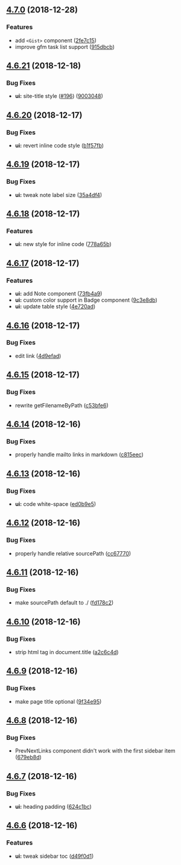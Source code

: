 ## [4.7.0](https://github.com/leptosia/docute/compare/v4.6.21...v4.7.0) (2018-12-28)

### Features

* add `<Gist>` component ([2fe7c15](https://github.com/leptosia/docute/commit/2fe7c15))
* improve gfm task list support ([915dbcb](https://github.com/leptosia/docute/commit/915dbcb))

## [4.6.21](https://github.com/leptosia/docute/compare/v4.6.20...v4.6.21) (2018-12-18)


### Bug Fixes

* **ui:** site-title style ([#196](https://github.com/leptosia/docute/issues/196)) ([9003048](https://github.com/leptosia/docute/commit/9003048))

## [4.6.20](https://github.com/leptosia/docute/compare/v4.6.19...v4.6.20) (2018-12-17)


### Bug Fixes

* **ui:** revert inline code style ([b1f57fb](https://github.com/leptosia/docute/commit/b1f57fb))

## [4.6.19](https://github.com/leptosia/docute/compare/v4.6.18...v4.6.19) (2018-12-17)


### Bug Fixes

* **ui:** tweak note label size ([35a4df4](https://github.com/leptosia/docute/commit/35a4df4))

## [4.6.18](https://github.com/leptosia/docute/compare/v4.6.17...v4.6.18) (2018-12-17)


### Features

* **ui:** new style for inline code ([778a65b](https://github.com/leptosia/docute/commit/778a65b))

## [4.6.17](https://github.com/leptosia/docute/compare/v4.6.16...v4.6.17) (2018-12-17)


### Features

* **ui:** add Note component ([73fb4a9](https://github.com/leptosia/docute/commit/73fb4a9))
* **ui:** custom color support in Badge component ([9c3e8db](https://github.com/leptosia/docute/commit/9c3e8db))
* **ui:** update table style ([4e720ad](https://github.com/leptosia/docute/commit/4e720ad))

## [4.6.16](https://github.com/leptosia/docute/compare/v4.6.15...v4.6.16) (2018-12-17)


### Bug Fixes

* edit link ([4d9efad](https://github.com/leptosia/docute/commit/4d9efad))

## [4.6.15](https://github.com/leptosia/docute/compare/v4.6.14...v4.6.15) (2018-12-17)


### Bug Fixes

* rewrite getFilenameByPath ([c53bfe6](https://github.com/leptosia/docute/commit/c53bfe6))

## [4.6.14](https://github.com/leptosia/docute/compare/v4.6.13...v4.6.14) (2018-12-16)


### Bug Fixes

* properly handle mailto links in markdown ([c815eec](https://github.com/leptosia/docute/commit/c815eec))

## [4.6.13](https://github.com/leptosia/docute/compare/v4.6.12...v4.6.13) (2018-12-16)


### Bug Fixes

* **ui:** code white-space ([ed0b9e5](https://github.com/leptosia/docute/commit/ed0b9e5))

## [4.6.12](https://github.com/leptosia/docute/compare/v4.6.11...v4.6.12) (2018-12-16)


### Bug Fixes

* properly handle relative sourcePath ([cc67770](https://github.com/leptosia/docute/commit/cc67770))

## [4.6.11](https://github.com/leptosia/docute/compare/v4.6.10...v4.6.11) (2018-12-16)


### Bug Fixes

* make sourcePath default to ./ ([fd178c2](https://github.com/leptosia/docute/commit/fd178c2))

## [4.6.10](https://github.com/leptosia/docute/compare/v4.6.9...v4.6.10) (2018-12-16)


### Bug Fixes

* strip html tag in document.title ([a2c6c4d](https://github.com/leptosia/docute/commit/a2c6c4d))

## [4.6.9](https://github.com/leptosia/docute/compare/v4.6.8...v4.6.9) (2018-12-16)


### Bug Fixes

* make page title optional ([9f34e95](https://github.com/leptosia/docute/commit/9f34e95))

## [4.6.8](https://github.com/leptosia/docute/compare/v4.6.7...v4.6.8) (2018-12-16)


### Bug Fixes

* PrevNextLinks component didn't work with the first sidebar item ([679eb8d](https://github.com/leptosia/docute/commit/679eb8d))

## [4.6.7](https://github.com/leptosia/docute/compare/v4.6.6...v4.6.7) (2018-12-16)


### Bug Fixes

* **ui:** heading padding ([624c1bc](https://github.com/leptosia/docute/commit/624c1bc))

## [4.6.6](https://github.com/leptosia/docute/compare/v4.6.5...v4.6.6) (2018-12-16)


### Features

* **ui:** tweak sidebar toc ([d49f0d1](https://github.com/leptosia/docute/commit/d49f0d1))

